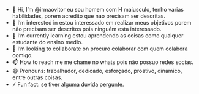 - 👋 Hi, I’m @irmaovitor eu sou homem com H maiusculo, tenho varias habilidades, porem acredito que nao precisam ser descritas.
- 👀 I’m interested in estou interessado em realizar meus objetivos porem não precisam ser descritos pois ninguém esta interessado.
- 🌱 I’m currently learning estou aprendendo as coisas como qualquer estudante do ensino medio.
- 💞️ I’m looking to collaborate on procuro colaborar com quem colabora comigo.
- 📫 How to reach me me chame no whats pois não possuo redes socias.
- 😄 Pronouns: trabalhador, dedicado, esforçado, proativo, dinamico, entre outras coisas.
- ⚡ Fun fact: se tiver alguma duvida pergunte.

<!---
irmaovitor/irmaovitor is a ✨ special ✨ repository because its `README.md` (this file) appears on your GitHub profile.
You can click the Preview link to take a look at your changes.
--->
